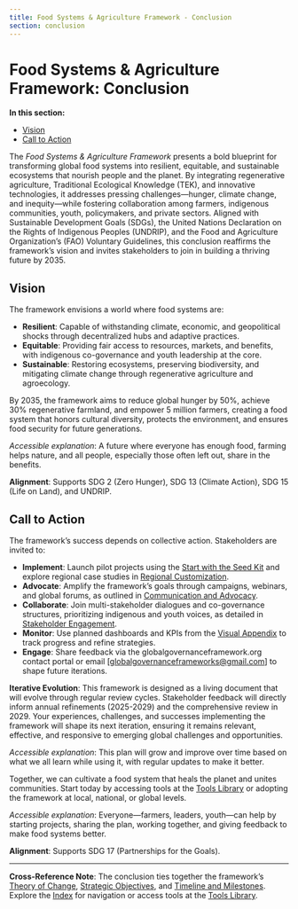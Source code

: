 ```yaml
---
title: Food Systems & Agriculture Framework - Conclusion
section: conclusion
---
```


# Food Systems & Agriculture Framework: Conclusion

**In this section:**
- [Vision](#vision)
- [Call to Action](#call-to-action)

The *Food Systems & Agriculture Framework* presents a bold blueprint for transforming global food systems into resilient, equitable, and sustainable ecosystems that nourish people and the planet. By integrating regenerative agriculture, Traditional Ecological Knowledge (TEK), and innovative technologies, it addresses pressing challenges—hunger, climate change, and inequity—while fostering collaboration among farmers, indigenous communities, youth, policymakers, and private sectors. Aligned with Sustainable Development Goals (SDGs), the United Nations Declaration on the Rights of Indigenous Peoples (UNDRIP), and the Food and Agriculture Organization’s (FAO) Voluntary Guidelines, this conclusion reaffirms the framework’s vision and invites stakeholders to join in building a thriving future by 2035.

## <a id="vision"></a>Vision
The framework envisions a world where food systems are:
- **Resilient**: Capable of withstanding climate, economic, and geopolitical shocks through decentralized hubs and adaptive practices.
- **Equitable**: Providing fair access to resources, markets, and benefits, with indigenous co-governance and youth leadership at the core.
- **Sustainable**: Restoring ecosystems, preserving biodiversity, and mitigating climate change through regenerative agriculture and agroecology.

By 2035, the framework aims to reduce global hunger by 50%, achieve 30% regenerative farmland, and empower 5 million farmers, creating a food system that honors cultural diversity, protects the environment, and ensures food security for future generations.

*Accessible explanation*: A future where everyone has enough food, farming helps nature, and all people, especially those often left out, share in the benefits.

**Alignment**: Supports SDG 2 (Zero Hunger), SDG 13 (Climate Action), SDG 15 (Life on Land), and UNDRIP.

## <a id="call-to-action"></a>Call to Action
The framework’s success depends on collective action. Stakeholders are invited to:
- **Implement**: Launch pilot projects using the [Start with the Seed Kit](/frameworks/tools/food-systems/seed-kit-en.zip) and explore regional case studies in [Regional Customization](/frameworks/food-systems-and-agriculture#regional-customization).
- **Advocate**: Amplify the framework’s goals through campaigns, webinars, and global forums, as outlined in [Communication and Advocacy](/frameworks/food-systems-and-agriculture#communication-advocacy).
- **Collaborate**: Join multi-stakeholder dialogues and co-governance structures, prioritizing indigenous and youth voices, as detailed in [Stakeholder Engagement](/frameworks/food-systems-and-agriculture#stakeholder-engagement).
- **Monitor**: Use planned dashboards and KPIs from the [Visual Appendix](/frameworks/food-systems-and-agriculture#visual-appendix) to track progress and refine strategies.
- **Engage**: Share feedback via the globalgovernanceframework.org contact portal or email [globalgovernanceframeworks@gmail.com] to shape future iterations.

**Iterative Evolution**: This framework is designed as a living document that will evolve through regular review cycles. Stakeholder feedback will directly inform annual refinements (2025-2029) and the comprehensive review in 2029. Your experiences, challenges, and successes implementing the framework will shape its next iteration, ensuring it remains relevant, effective, and responsive to emerging global challenges and opportunities.

*Accessible explanation*: This plan will grow and improve over time based on what we all learn while using it, with regular updates to make it better.

Together, we can cultivate a food system that heals the planet and unites communities. Start today by accessing tools at the [Tools Library](/frameworks/tools/food-systems) or adopting the framework at local, national, or global levels.

*Accessible explanation*: Everyone—farmers, leaders, youth—can help by starting projects, sharing the plan, working together, and giving feedback to make food systems better.

**Alignment**: Supports SDG 17 (Partnerships for the Goals).

---

**Cross-Reference Note**: The conclusion ties together the framework’s [Theory of Change](/frameworks/food-systems-and-agriculture#04-theory-of-change), [Strategic Objectives](/frameworks/food-systems-and-agriculture#07-strategic-objectives), and [Timeline and Milestones](/frameworks/food-systems-and-agriculture#12-timeline-milestones). Explore the [Index](/frameworks/food-systems-and-agriculture) for navigation or access tools at the [Tools Library](/frameworks/tools/food-systems).

